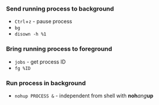 ### Send running process to background
- `Ctrl`+`z` - pause process
- `bg`
- `disown -h %1`

### Bring running process to foreground
- `jobs` - get process ID
- `fg %ID`

### Run process in background
- `nohup PROCESS &` - independent from shell with **noh**_ang_**up**
